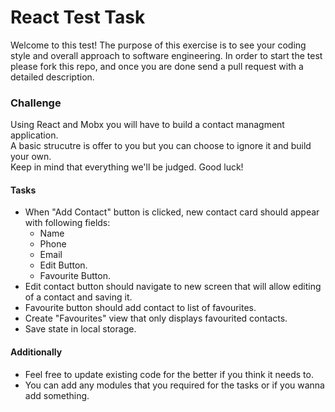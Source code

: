 React Test Task
===

Welcome to this test! The purpose of this exercise is to see your coding style and overall approach
to software engineering. In order to start the test please fork this repo,
and once you are done send a pull request with a detailed description.

### Challenge
Using React and Mobx you will have to build a contact managment application.  
A basic strucutre is offer to you but you can choose to ignore it and build your own.  
Keep in mind that everything we'll be judged. Good luck!

#### Tasks
   * When "Add Contact" button is clicked, new contact card should appear with following fields:
     * Name
     * Phone
     * Email
     * Edit Button.
     * Favourite Button.
   * Edit contact button should navigate to new screen that will allow editing of a contact and saving it.
   * Favourite button should add contact to list of favourites.
   * Create "Favourites" view that only displays favourited contacts.
   * Save state in local storage.

#### Additionally
   * Feel free to update existing code for the better if you think it needs to.
   * You can add any modules that you required for the tasks or if you wanna add something.
